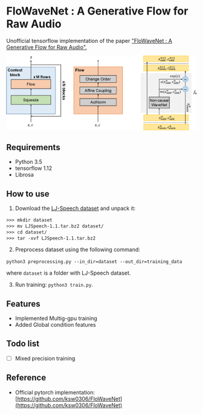 # FloWaveNet : A Generative Flow for Raw Audio

Unofficial tensorflow implementation of the paper ["FloWaveNet : A Generative Flow for Raw Audio".](https://arxiv.org/abs/1811.02155)

<img src="png/model.png">

## Requirements

- Python 3.5
- tensorflow 1.12
- Librosa

## How to use

1. Download the [LJ-Speech dataset](https://keithito.com/LJ-Speech-Dataset/) and unpack it:

```
>>> mkdir dataset 
>>> mv LJSpeech-1.1.tar.bz2 dataset/
>>> cd dataset/
>>> tar -xvf LJSpeech-1.1.tar.bz2
```

2. Preprocess dataset using the following command: 

```python3 preprocessing.py --in_dir=dataset --out_dir=training_data```

where `dataset` is a folder with LJ-Speech dataset.

3. Run training: `python3 train.py`.

## Features

- Implemented Multig-gpu training
- Added Global condition features

## Todo list

- [ ] Mixed precision training


## Reference

 - Official pytorch implementation: [https://github.com/ksw0306/FloWaveNet](https://github.com/ksw0306/FloWaveNet)
